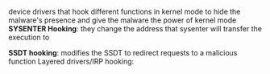 device drivers that hook different functions in kernel mode to hide the malware's presence and give the malware the power of kernel
mode
**SYSENTER Hooking**: they change the address that sysenter will transfer
the execution to

**SSDT hooking**: modifies the SSDT to redirect requests to a malicious function
Layered drivers/IRP hooking: